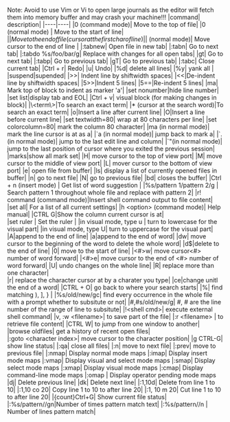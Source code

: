 Note: Avoid to use Vim or Vi to open large journals as the editor will fetch them into memory buffer and may crash your machine!!!
|command| description|
|----|----|
|0 (command mode)| Move to the top of file|
|0 (normal mode) | Move to the start of line|
|$| Move to the end of file (cursor at the first char of line)|
|$ (normal mode)| Move cursor to the end of line  | 
|:tabnew| Open file in new tab|
|:tabn| Go to next tab|
|:tabdo %s/foo/bar/g| Replace with changes for all open tabs|
|gt| Go to next tab|
|:tabp| Go to previous tab|
|gT| Go to previous tab|
|:tabc| Close current tab|
|Ctrl + r| Redo|
|u| Undo|
|%d| delete all lines|
|%y| yank all |
|suspend|supended| 
|>>| Indent line by shiftwidth spaces|
|<<|De-indent line by shiftwidth spaces|
|5>>|Indent 5 lines|
|5==|Re-indent 5 lines|
|ma| Mark top of block to indent as marker 'a'|
|set nonumber|hide line number|
|set list|display tab and EOL|
|Ctrl + v| visual block (for making changes in block)| 
|\\<term\\>|To search an exact term|
|\* (cursor at the search word)|To search an exact term| 
|o|Insert a line after current line|
|O|Insert a line before current line|
|set textwidth=80| wrap at 80 characters per line|
|set colorcolumn=80| mark the column 80 character|
|ma (in normal mode)| mark the line cursor is at as a|
|\`a (in normal mode)| jump back to mark a|
|\`.(in normal mode)| jump to the last edit line and column|
|\`"(in normal mode)| jump to the last position of cursor where you exited the previous session|
|marks|show all mark set|
|H| move cursor to the top of view port|
|M| move cursor to the middle of view port|
|L| mover cursor to the bottom of view port|
|e| open file from buffer|
|ls| display a list of currently opened files in buffer|
|n| go to next file|
|N| go to previous file|
|bd| closes the buffer|
|Ctrl + n (insert mode) | Get list of word suggestion |
|%s/pattern 1/pattern 2/g | Search pattern 1 throughout whole file and replace with pattern 2|
|r! command (command mode)|Insert shell command output to file content|
|set all| For a list of all current settings|
|h \<option> (command mode)| Help manual|
|CTRL G|Show the column current cursor is at|    
|set ruler | Set the ruler |
|in visual mode, type u | turn to lowercase for the visual part|
|in visual mode, type U| turn to uppercase for the visual part|
|A|append to the end of line|
|a|append to the end of word|
|dw| move cursor to the beginning of the word to delete the whole word|
|d$|delete to the end of line| 
|0| move to the start of line|
|\<#>w| move cursor\<#> number of word forward|
|\<#>e| move cursor to the end of \<#> number of word forward|
|U| undo changes on the whole line|
|R| replace more than one character|   
|r| replace the character cursor at by a charater you type| 
|ce|change unitl the end of a word|
|CTRL + O| go back to where your search starts|
|%| find matching ), ], } |
|%s/old/new/gc| find every occurrence in the whole file with a prompt whether to subsitute or not|
|#,#s/old/new/g| #, # are the line number of the range of line to subsitute|
|!\<shell cmd>| execute external shell command|
|v, :w \<filename>| to save part of the file|
|:r \<filename> | to retrieve file content| 
|CTRL W| to jump from one window to another| 
|browse oldfiles| get a history of recent open files|   
|:goto \<character index>| move cursor to the character position|
|g CTRL-G| show line status|
|:qa| close all files|
|:n| move to next file|
|:prev| move to previous file|
|:nmap| Display normal mode maps
|:imap| Display insert mode maps
|:vmap| Display visual and select mode maps
|:smap| Display select mode maps
|:xmap| Display visual mode maps
|:cmap| Display command-line mode maps
|:omap | Display operator pending mode maps
|dj| Delete previous line|
|dk| Delete next line|
|:1,10d| Delete from line 1 to 10|
|:1,10 co 20| Copy line 1 to 10 to after line 20|
|:1, 10 m 20| Cut line 1 to 10 to after line 20|
|{count}Ctrl+G| Show current file status|
|:%s/pattern//gn|Number of times pattern match text|
|:%s/pattern//n | Number of lines pattern match| 












